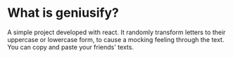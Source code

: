 <h1>What is geniusify?</h1>
A simple project developed with react. It randomly transform letters to their uppercase or lowercase form, to cause a mocking feeling through the text. You can copy and paste your friends' texts.
